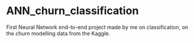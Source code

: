 # ANN_churn_classification
First Neural Network end-to-end project made by me on classification, on the churn modelling data from the Kaggle.
